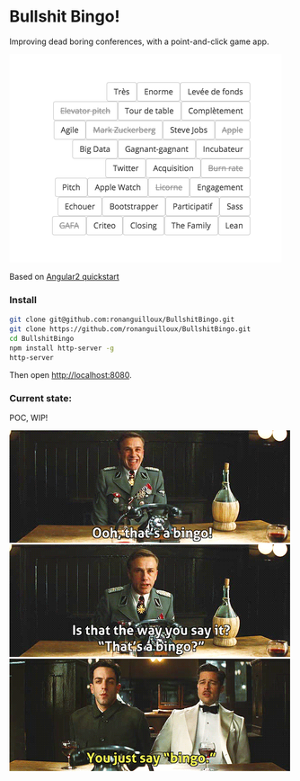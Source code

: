 # Bullshit Bingo!

Improving dead boring conferences,
with a point-and-click game app.

![Snapshot](assets/img/Snapshot.png)

Based on [Angular2 quickstart](https://github.com/angular/quickstart)

### Install

```bash
git clone git@github.com:ronanguilloux/BullshitBingo.git
git clone https://github.com/ronanguilloux/BullshitBingo.git
cd BullshitBingo
npm install http-server -g
http-server
```

Then open [http://localhost:8080](http://localhost:8080).

### Current state:

POC, WIP!

![Oooooh Thats A Bingo!](assets/img/OoooohThatsABingo.gif)
![The Way You SAy It?](assets/img/TheWayYouSayIt.gif)
![You Just Say Bingo](assets/img/YouJustSayBingo.gif)
